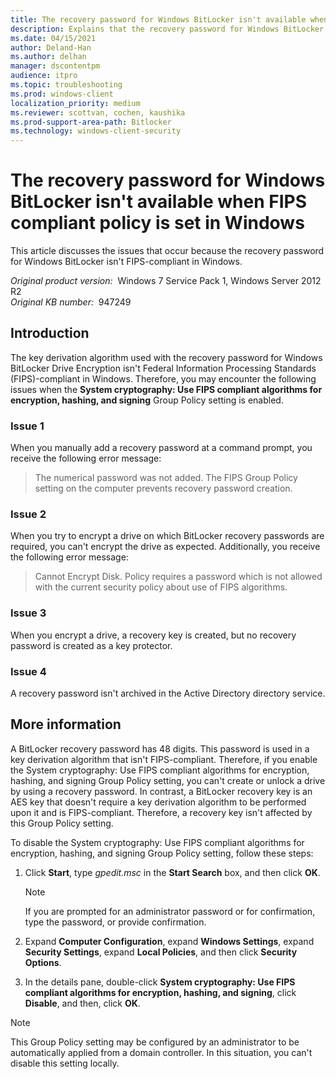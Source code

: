 ```yaml
---
title: The recovery password for Windows BitLocker isn't available when FIPS compliant policy is set in Windows
description: Explains that the recovery password for Windows BitLocker isn't FIPS-compliant in Windows.
ms.date: 04/15/2021
author: Deland-Han
ms.author: delhan
manager: dscontentpm
audience: itpro
ms.topic: troubleshooting
ms.prod: windows-client
localization_priority: medium
ms.reviewer: scottvan, cochen, kaushika
ms.prod-support-area-path: Bitlocker
ms.technology: windows-client-security
---
```

# The recovery password for Windows BitLocker isn't available when FIPS compliant policy is set in Windows

This article discusses the issues that occur because the recovery password for Windows BitLocker isn't FIPS-compliant in Windows.

_Original product version:_ &nbsp;Windows 7 Service Pack 1, Windows Server 2012 R2  
_Original KB number:_ &nbsp;947249

## Introduction

The key derivation algorithm used with the recovery password for Windows BitLocker Drive Encryption isn't Federal Information Processing Standards (FIPS)-compliant in Windows. Therefore, you may encounter the following issues when the **System cryptography: Use FIPS compliant algorithms for encryption, hashing, and signing** Group Policy setting is enabled.

### Issue 1

When you manually add a recovery password at a command prompt, you receive the following error message:

> The numerical password was not added. The FIPS Group Policy setting on the computer prevents recovery password creation.

### Issue 2

When you try to encrypt a drive on which BitLocker recovery passwords are required, you can't encrypt the drive as expected. Additionally, you receive the following error message:

> Cannot Encrypt Disk. Policy requires a password which is not allowed with the current security policy about use of FIPS algorithms.

### Issue 3

When you encrypt a drive, a recovery key is created, but no recovery password is created as a key protector.

### Issue 4

A recovery password isn't archived in the Active Directory directory service.

## More information

A BitLocker recovery password has 48 digits. This password is used in a key derivation algorithm that isn't FIPS-compliant. Therefore, if you enable the System cryptography: Use FIPS compliant algorithms for encryption, hashing, and signing  Group Policy setting, you can't create or unlock a drive by using a recovery password. In contrast, a BitLocker recovery key is an AES key that doesn't require a key derivation algorithm to be performed upon it and is FIPS-compliant. Therefore, a recovery key isn't affected by this Group Policy setting.

To disable the System cryptography: Use FIPS compliant algorithms for encryption, hashing, and signing Group Policy setting, follow these steps:

1. Click **Start**, type *gpedit.msc* in the **Start Search** box, and then click **OK**.

    > [!NOTE]
    > If you are prompted for an administrator password or for confirmation, type the password, or provide confirmation.
2. Expand **Computer Configuration**, expand **Windows Settings**, expand **Security Settings**, expand **Local Policies**, and then click **Security Options**.
3. In the details pane, double-click **System cryptography: Use FIPS compliant algorithms for encryption, hashing, and signing**, click **Disable**, and then, click **OK**.

> [!NOTE]
> This Group Policy setting may be configured by an administrator to be automatically applied from a domain controller. In this situation, you can't disable this setting locally.
